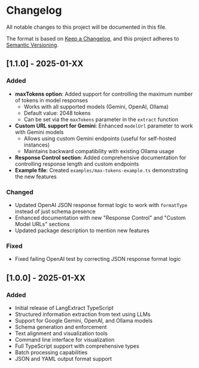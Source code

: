 # Changelog

All notable changes to this project will be documented in this file.

The format is based on [Keep a Changelog](https://keepachangelog.com/en/1.0.0/),
and this project adheres to [Semantic Versioning](https://semver.org/spec/v2.0.0.html).

## [1.1.0] - 2025-01-XX

### Added

- **maxTokens option**: Added support for controlling the maximum number of tokens in model responses
  - Works with all supported models (Gemini, OpenAI, Ollama)
  - Default value: 2048 tokens
  - Can be set via the `maxTokens` parameter in the `extract` function
- **Custom URL support for Gemini**: Enhanced `modelUrl` parameter to work with Gemini models
  - Allows using custom Gemini endpoints (useful for self-hosted instances)
  - Maintains backward compatibility with existing Ollama usage
- **Response Control section**: Added comprehensive documentation for controlling response length and custom endpoints
- **Example file**: Created `examples/max-tokens-example.ts` demonstrating the new features

### Changed

- Updated OpenAI JSON response format logic to work with `formatType` instead of just schema presence
- Enhanced documentation with new "Response Control" and "Custom Model URLs" sections
- Updated package description to mention new features

### Fixed

- Fixed failing OpenAI test by correcting JSON response format logic

## [1.0.0] - 2025-01-XX

### Added

- Initial release of LangExtract TypeScript
- Structured information extraction from text using LLMs
- Support for Google Gemini, OpenAI, and Ollama models
- Schema generation and enforcement
- Text alignment and visualization tools
- Command line interface for visualization
- Full TypeScript support with comprehensive types
- Batch processing capabilities
- JSON and YAML output format support
